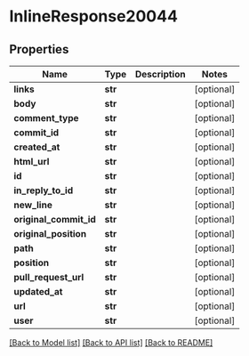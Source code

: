 # InlineResponse20044

## Properties
Name | Type | Description | Notes
------------ | ------------- | ------------- | -------------
**links** | **str** |  | [optional] 
**body** | **str** |  | [optional] 
**comment_type** | **str** |  | [optional] 
**commit_id** | **str** |  | [optional] 
**created_at** | **str** |  | [optional] 
**html_url** | **str** |  | [optional] 
**id** | **str** |  | [optional] 
**in_reply_to_id** | **str** |  | [optional] 
**new_line** | **str** |  | [optional] 
**original_commit_id** | **str** |  | [optional] 
**original_position** | **str** |  | [optional] 
**path** | **str** |  | [optional] 
**position** | **str** |  | [optional] 
**pull_request_url** | **str** |  | [optional] 
**updated_at** | **str** |  | [optional] 
**url** | **str** |  | [optional] 
**user** | **str** |  | [optional] 

[[Back to Model list]](../README.md#documentation-for-models) [[Back to API list]](../README.md#documentation-for-api-endpoints) [[Back to README]](../README.md)


